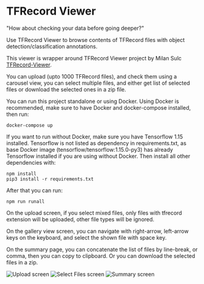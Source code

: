 # TFRecord Viewer

"How about checking your data before going deeper?"

Use TFRecord Viewer to browse contents of TFRecord files with object detection/classification annotations.

This viewer is wrapper around TFRecord Viewer project by Milan Sulc [TFRecord-Viewer](https://github.com/sulc/tfrecord-viewer).

You can upload (upto 1000 TFRecord files), and check them using a carousel view, you can select multiple files, and either get list of selected files or download the selected ones in a zip file.

You can run this project standalone or using Docker. Using Docker is recommended, make sure to have Docker and docker-compose installed, then run:

`docker-compose up`

If you want to run without Docker, make sure you have Tensorflow 1.15 installed. Tensorflow is not listed as dependency in requirements.txt, as base Docker image (tensorflow/tensorflow:1.15.0-py3) has already Tensorflow installed if you are using without Docker. Then install all other dependencies with:

```
npm install
pip3 install -r requirements.txt
```

After that you can run:

`npm run runall`

On the upload screen, if you select mixed files, only files with tfrecord extension will be uploaded, other file types will be ignored.

On the gallery view screen, you can navigate with right-arrow, left-arrow keys on the keyboard, and select the shown file with space key.

On the summary page, you can concatenate the list of files by line-break, or comma, then you can copy to clipboard. Or you can download the selected files in a zip.


![Upload screen](https://user-images.githubusercontent.com/5046786/79118614-aed14600-7d8e-11ea-83fd-13157bd58cc5.png)
![Select Files screen](https://user-images.githubusercontent.com/5046786/79118700-df18e480-7d8e-11ea-978f-76533cbba929.png)
![Summary screen](https://user-images.githubusercontent.com/5046786/79118780-12f40a00-7d8f-11ea-8c67-d946d2c96722.png)
